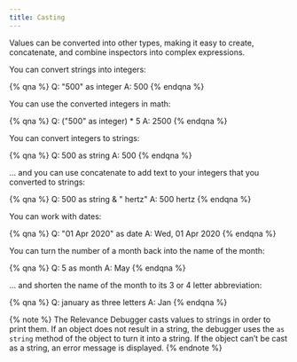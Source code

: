 ```yaml
---
title: Casting
---
```


Values can be converted into other types, making it easy to create, concatenate, and combine inspectors into complex expressions.

You can convert strings into integers:

{% qna %}
Q: "500" as integer
A: 500
{% endqna %}

You can use the converted integers in math:

{% qna %}
Q: ("500" as integer) * 5
A: 2500
{% endqna %}

You can convert integers to strings:

{% qna %}
Q: 500 as string
A: 500
{% endqna %}

... and you can use concatenate to add text to your integers that you converted to strings:

{% qna %}
Q: 500 as string & " hertz"
A: 500 hertz
{% endqna %}

You can work with dates:

{% qna %}
Q: "01 Apr 2020" as date
A: Wed, 01 Apr 2020
{% endqna %}

You can turn the number of a month back into the name of the month:

{% qna %}
Q: 5 as month
A: May
{% endqna %}

... and shorten the name of the month to its 3 or 4 letter abbreviation:

{% qna %}
Q: january as three letters
A: Jan
{% endqna %}


{% note %}
The Relevance Debugger casts values to strings in order to print them. If an
object does not result in a string, the debugger uses the `as string` method of
the object to turn it into a string. If the object can’t be cast as a string, an
error message is displayed.
{% endnote %}
